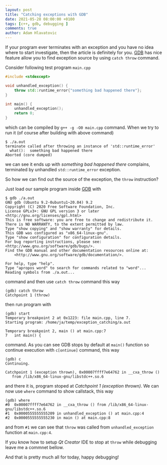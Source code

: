 ```yaml
---
layout: post
title: "Catching exceptions with GDB"
date: 2021-05-28 08:00:00 +0100
tags: [c++, gdb, debugging ]
comments: true
author: Adam Hlavatovic
---
```


If your program ever terminates with an exception and you have no idea where to start investigate, then the article is definitely for you. [GDB][gdb] has nice feature allow you to find exception source by using `catch throw` command.

Consider following test program `main.cpp`

```c++
#include <stdexcept>

void unhandled_exception() {
	throw std::runtime_error{"something bad happened there"};
}

int main() {
	unhandled_exception();
	return 0;
}
```

which can be compiled by `g++ -g -O0 main.cpp` command. When we try to run it (of course after building with above command)

```console
$ ./a.out
terminate called after throwing an instance of 'std::runtime_error'
  what():  something bad happened there
Aborted (core dumped)
```

we can see it ends up with *something bad happened there* complains, terminated by unhandled `std::runtime_error` exception.

So how we can find out the source of the exception, the `throw` instruction?

Just load our sample program inside [GDB][gdb] with

```console
$ gdb ./a.out
GNU gdb (Ubuntu 9.2-0ubuntu1~20.04) 9.2
Copyright (C) 2020 Free Software Foundation, Inc.
License GPLv3+: GNU GPL version 3 or later <http://gnu.org/licenses/gpl.html>
This is free software: you are free to change and redistribute it.
There is NO WARRANTY, to the extent permitted by law.
Type "show copying" and "show warranty" for details.
This GDB was configured as "x86_64-linux-gnu".
Type "show configuration" for configuration details.
For bug reporting instructions, please see:
<http://www.gnu.org/software/gdb/bugs/>.
Find the GDB manual and other documentation resources online at:
    <http://www.gnu.org/software/gdb/documentation/>.

For help, type "help".
Type "apropos word" to search for commands related to "word"...
Reading symbols from ./a.out...
```

command and then use `catch throw` command this way

```console
(gdb) catch throw
Catchpoint 1 (throw)
```

then run program with

```console
(gdb) start
Temporary breakpoint 2 at 0x1223: file main.cpp, line 7.
Starting program: /home/ja/temp/exception_catching/a.out 

Temporary breakpoint 2, main () at main.cpp:7
7	int main() {
```

command. As you can see GDB stops by default at `main()` function so continue execution with `c[ontinue]` command, this way

```console
(gdb) c
Continuing.

Catchpoint 1 (exception thrown), 0x00007ffff7e64762 in __cxa_throw ()
   from /lib/x86_64-linux-gnu/libstdc++.so.6
```

and there it is, program stoped at *Catchpoint 1 (exception thrown)*. We can now use `where` command to show callstack, this way

```console
(gdb) where
#0  0x00007ffff7e64762 in __cxa_throw () from /lib/x86_64-linux-gnu/libstdc++.so.6
#1  0x0000555555555209 in unhandled_exception () at main.cpp:4
#2  0x0000555555555230 in main () at main.cpp:8
```

and from `#1` we can see that `throw` was called from `unhandled_exception` function at `main.cpp:4`.

If you know how to setup *Qt Creator* IDE to stop at `throw` while debugging leave me a commnet bellow.

And that is pretty much all for today, happy debugging!

[gdb]: https://www.gnu.org/software/gdb/
